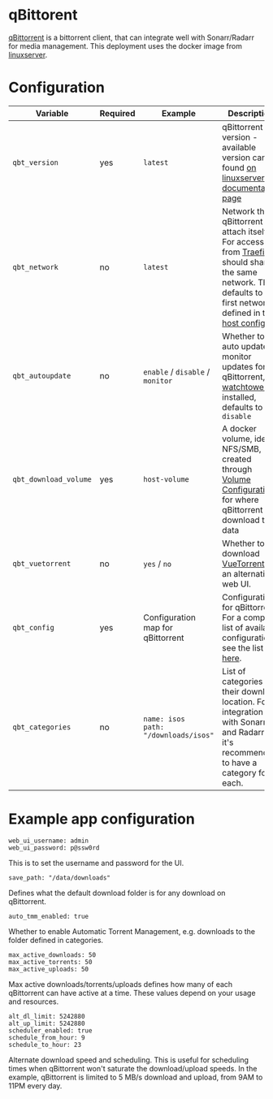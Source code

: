 # qBittorent

[qBittorrent](https://github.com/qbittorrent/qBittorrent) is a bittorrent client, that can integrate well with Sonarr/Radarr for media management. 
This deployment uses the docker image from [linuxserver](https://docs.linuxserver.io/images/docker-qbittorrent).

# Configuration

| Variable | Required | Example | Description |
|----------|----------|---------|-------------|
| `qbt_version` | yes | `latest` | qBittorrent version - available version can be found [on linuxserver's documentation page](https://docs.linuxserver.io/images/docker-qbittorrent) |
| `qbt_network` | no | `latest` | Network that qBittorrent will attach itself to. For access from [Traefik](traefik.md) it should share the same network. This defaults to the first network defined in the [host config](../host_vars.md) |
| `qbt_autoupdate` | no | `enable` / `disable` / `monitor` | Whether to auto update or monitor updates for qBittorrent, if [watchtower](watchtower.md) is installed, defaults to `disable` |
| `qbt_download_volume` | yes | `host-volume` | A docker volume, ideally NFS/SMB, created through [Volume Configuration](../volume_config.md), for where qBittorrent will download the data |
| `qbt_vuetorrent` | no | `yes` / `no` | Whether to download [VueTorrent](https://github.com/WDaan/VueTorrent) as an alternative web UI. | 
| `qbt_config` | yes | Configuration map for qBittorrent | Configurations for qBittorrent. For a complete list of available configurations see the list [here](https://github.com/qbittorrent/qBittorrent/wiki/WebUI-API-(qBittorrent-4.1)#get-application-preferences). |
| `qbt_categories` | no | `name: isos`<br>`path: "/downloads/isos"` | List of categories and their download location. For integration with Sonarr and Radarr, it's recommended to have a category for each. |

# Example app configuration


```
web_ui_username: admin
web_ui_password: p@ssw0rd
```
This is to set the username and password for the UI.

```
save_path: "/data/downloads"
```
Defines what the default download folder is for any download on qBittorrent.

```
auto_tmm_enabled: true
```
Whether to enable Automatic Torrent Management, e.g. downloads to the folder defined in categories.

```
max_active_downloads: 50
max_active_torrents: 50
max_active_uploads: 50
```
Max active downloads/torrents/uploads defines how many of each qBittorrent can have active at a time. These values depend on your usage and resources.

```
alt_dl_limit: 5242880
alt_up_limit: 5242880
scheduler_enabled: true
schedule_from_hour: 9
schedule_to_hour: 23
```
Alternate download speed and scheduling. This is useful for scheduling times when qBittorrent won't saturate the download/upload speeds.
In the example, qBittorrent is limited to 5 MB/s download and upload, from 9AM to 11PM every day.
